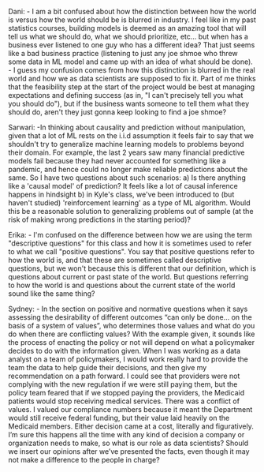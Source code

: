 
Dani: 
    - I am a bit confused about how the distinction between how the world is versus how the world should be is blurred in industry. I feel like in my past statistics courses, building models is deemed as an amazing tool that will tell us what we should do, what we should prioritize, etc... but when has a business ever listened to one guy who has a different idea? That just seems like a bad business practice (listening to just any joe shmoe who threw some data in ML model and came up with an idea of what should be done). 
    - I guess my confusion comes from how this distinction is blurred in the real world and how we as data scientists are supposed to fix it. Part of me thinks that the feasibility step at the start of the project would be best at managing expectations and defining success (as in, "I can't precisely tell you what you should do"), but if the business wants someone to tell them what they should do, aren't they just gonna keep looking to find a joe shmoe?

Sarwari: 
    -In thinking about causality and prediction without manipulation, given that a lot of ML rests on the i.i.d assumption it feels fair to say that we shouldn't try to generalize machine learning models to problems beyond their domain. For example, the last 2 years saw many financial predictive models fail because they had never accounted for something like a pandemic, and hence could no longer make reliable predictions about the same. So I have two questions about such scenarios: a) Is there anything like a 'causal model' of prediction? It feels like a lot of causal inference happens in hindsight b) in Kyle's class, we've been introduced to (but haven't studied) 'reinforcement learning' as a type of ML algorithm. Would this be a reasonable solution to generalizing problems out of sample (at the risk of making wrong predictions in the starting period)?

Erika:
    - I'm confused on the difference between how we are using the term "descriptive questions" for this class and how it is sometimes used to refer to what we call "positive questions". You say that positive questions refer to how the world is, and that these are sometimes called descriptive questions, but we won't because this is different that our definition, which is questions about current or past state of the world. But questions referring to how the world is and questions about the current state of the world sound like the same thing?

Sydney: 
    - In the section on positive and normative questions when it says assessing the desirability of different outcomes “can only be done… on the basis of a system of values”, who determines those values and what do you do when there are conflicting values?  With the example given, it sounds like the process of enacting the policy or not will depend on what a policymaker decides to do with the information given.  When I was working as a data analyst on a team of policymakers, I would work really hard to provide the team the data to help guide their decisions, and then give my recommendation on a path forward. I could see that providers were not complying with the new regulation if we were still paying them, but the policy team feared that if we stopped paying the providers, the Medicaid patients would stop receiving medical services.  There was a conflict of values. I valued our compliance numbers because it meant the Department would still receive federal funding, but their value laid heavily on the Medicaid members.  Either decision came at a cost, literally and figuratively. I’m sure this happens all the time with any kind of decision a company or organization needs to make, so what is our role as data scientists? Should we insert our opinions after we’ve presented the facts, even though it may not make a difference to the people in charge?